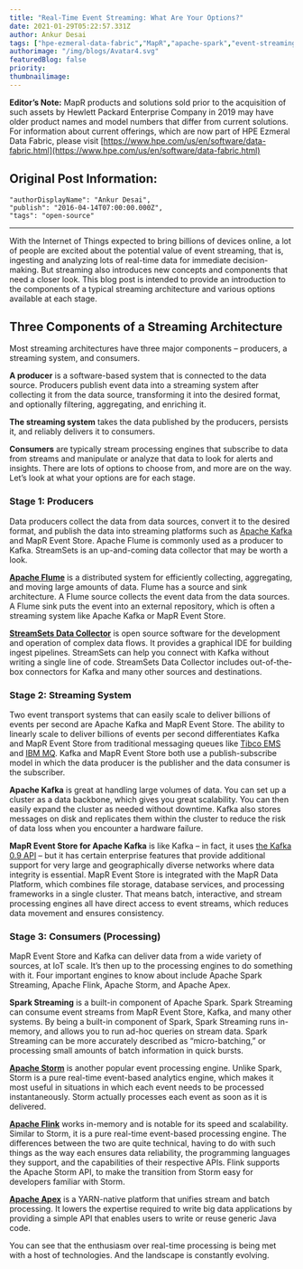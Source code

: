 ```yaml
---
title: "Real-Time Event Streaming: What Are Your Options?"
date: 2021-01-29T05:22:57.331Z
author: Ankur Desai 
tags: ["hpe-ezmeral-data-fabric","MapR","apache-spark","event-streaming"]
authorimage: "/img/blogs/Avatar4.svg"
featuredBlog: false
priority:
thumbnailimage:
---
```

**Editor’s Note:** MapR products and solutions sold prior to the acquisition of such assets by Hewlett Packard Enterprise Company in 2019 may have older product names and model numbers that differ from current solutions. For information about current offerings, which are now part of HPE Ezmeral Data Fabric, please visit [https://www.hpe.com/us/en/software/data-fabric.html](https://www.hpe.com/us/en/software/data-fabric.html)

## Original Post Information:

```
"authorDisplayName": "Ankur Desai",
"publish": "2016-04-14T07:00:00.000Z",
"tags": "open-source"
```

---

With the Internet of Things expected to bring billions of devices online, a lot of people are excited about the potential value of event streaming, that is, ingesting and analyzing lots of real-time data for immediate decision-making. But streaming also introduces new concepts and components that need a closer look. This blog post is intended to provide an introduction to the components of a typical streaming architecture and various options available at each stage.

## Three Components of a Streaming Architecture

Most streaming architectures have three major components – producers, a streaming system, and consumers.

**A producer** is a software-based system that is connected to the data source. Producers publish event data into a streaming system after collecting it from the data source, transforming it into the desired format, and optionally filtering, aggregating, and enriching it.

**The streaming system** takes the data published by the producers, persists it, and reliably delivers it to consumers.

**Consumers** are typically stream processing engines that subscribe to data from streams and manipulate or analyze that data to look for alerts and insights. There are lots of options to choose from, and more are on the way. Let’s look at what your options are for each stage.

### **Stage 1: Producers**

Data producers collect the data from data sources, convert it to the desired format, and publish the data into streaming platforms such as <a target='\_blank'  href='http://kafka.apache.org/'>Apache Kafka</a> and MapR Event Store. Apache Flume is commonly used as a producer to Kafka. StreamSets is an up-and-coming data collector that may be worth a look.

**<a target='\_blank'  href='https://flume.apache.org/'>Apache Flume</a>** is a distributed system for efficiently collecting, aggregating, and moving large amounts of data. Flume has a source and sink architecture. A Flume source collects the event data from the data sources. A Flume sink puts the event into an external repository, which is often a streaming system like Apache Kafka or MapR Event Store.

**<a target='\_blank'  href='https://streamsets.com/product/'>StreamSets Data Collector</a>** is open source software for the development and operation of complex data flows. It provides a graphical IDE for building ingest pipelines. StreamSets can help you connect with Kafka without writing a single line of code. StreamSets Data Collector includes out-of-the-box connectors for Kafka and many other sources and destinations.

### **Stage 2: Streaming System**

Two event transport systems that can easily scale to deliver billions of events per second are Apache Kafka and MapR Event Store. The ability to linearly scale to deliver billions of events per second differentiates Kafka and MapR Event Store from traditional messaging queues like <a target='\_blank'  href='http://www.tibco.com/products/automation/enterprise-messaging/enterprise-message-service'>Tibco EMS</a> and <a target='\_blank'  href='http://www-03.ibm.com/software/products/en/ibm-mq'>IBM MQ</a>. Kafka and MapR Event Store both use a publish-subscribe model in which the data producer is the publisher and the data consumer is the subscriber.

**Apache Kafka** is great at handling large volumes of data. You can set up a cluster as a data backbone, which gives you great scalability. You can then easily expand the cluster as needed without downtime. Kafka also stores messages on disk and replicates them within the cluster to reduce the risk of data loss when you encounter a hardware failure.

**MapR Event Store for Apache Kafka** is like Kafka – in fact, it uses <a target='\_blank'  href='http://kafka.apache.org/documentation.html'>the Kafka 0.9 API</a> – but it has certain enterprise features that provide additional support for very large and geographically diverse networks where data integrity is essential. MapR Event Store is integrated with the MapR Data Platform, which combines file storage, database services, and processing frameworks in a single cluster. That means batch, interactive, and stream processing engines all have direct access to event streams, which reduces data movement and ensures consistency.

### **Stage 3: Consumers (Processing)**

MapR Event Store and Kafka can deliver data from a wide variety of sources, at IoT scale. It’s then up to the processing engines to do something with it. Four important engines to know about include Apache Spark Streaming, Apache Flink, Apache Storm, and Apache Apex.

**Spark Streaming** is a built-in component of Apache Spark. Spark Streaming can consume event streams from MapR Event Store, Kafka, and many other systems. By being a built-in component of Spark, Spark Streaming runs in-memory, and allows you to run ad-hoc queries on stream data. Spark Streaming can be more accurately described as “micro-batching,” or processing small amounts of batch information in quick bursts.

**<a target='\_blank'  href='http://storm.apache.org/'>Apache Storm</a>** is another popular event processing engine. Unlike Spark, Storm is a pure real-time event-based analytics engine, which makes it most useful in situations in which each event needs to be processed instantaneously. Storm actually processes each event as soon as it is delivered.

**<a target='\_blank'  href='https://flink.apache.org/'>Apache Flink</a>** works in-memory and is notable for its speed and scalability. Similar to Storm, it is a pure real-time event-based processing engine. The differences between the two are quite technical, having to do with such things as the way each ensures data reliability, the programming languages they support, and the capabilities of their respective APIs. Flink supports the Apache Storm API, to make the transition from Storm easy for developers familiar with Storm.

**<a target='\_blank'  href='http://apex.incubator.apache.org/'>Apache Apex</a>** is a YARN-native platform that unifies stream and batch processing. It lowers the expertise required to write big data applications by providing a simple API that enables users to write or reuse generic Java code.

You can see that the enthusiasm over real-time processing is being met with a host of technologies. And the landscape is constantly evolving.
